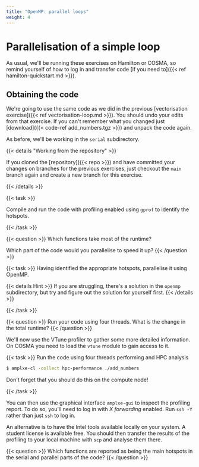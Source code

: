 ```yaml
---
title: "OpenMP: parallel loops"
weight: 4
---
```


# Parallelisation of a simple loop

As usual, we'll be running these exercises on Hamilton or COSMA, so
remind yourself of how to log in and transfer code [if you need
to]({{< ref hamilton-quickstart.md >}}).



## Obtaining the code

We're going to use the same code as we did in the previous
[vectorisation exercise]({{< ref vectorisation-loop.md >}}). You
should undo your edits from that exercise. If you can't remember what
you changed just [download]({{< code-ref add_numbers.tgz >}}) and
unpack the code again.

As before, we'll be working in the `serial` subdirectory.

{{< details "Working from the repository" >}}

If you cloned the [repository]({{< repo >}}) and have committed your
changes on branches for the previous exercises, just checkout the
`main` branch again and create a new branch for this exercise.

{{< /details >}}

{{< task >}}

Compile and run the code with profiling enabled using `gprof` to
identify the hotspots.

{{< /task >}}

{{< question >}}
Which functions take most of the runtime? 

Which part of the code would you parallelise to speed it up?
{{< /question >}}

{{< task >}}
Having identified the appropriate hotspots, parallelise it using
OpenMP.

{{< details Hint >}}
If you are struggling, there's a solution in the `openmp`
subdirectory, but try and figure out the solution for yourself first.
{{< /details >}}

{{< /task >}}

{{< question >}}
Run your code using four threads. What is the change in the total
runtime?
{{< /question >}}

We'll now use the VTune profiler to gather some more detailed
information. On COSMA you need to load the `vtune` module to gain
access to it.

{{< task >}}
Run the code using four threads performing and HPC analysis

```sh
$ amplxe-cl -collect hpc-performance ./add_numbers
```

Don't forget that you should do this on the compute node!

{{< /task >}}

You can then use the graphical interface `amplxe-gui` to inspect the
profiling report. To do so, you'll need to log in with _X forwarding_
enabled. Run `ssh -Y` rather than just `ssh` to log in.

An alternative is to have the Intel tools available locally on your
system. A student license is available free. You should then transfer
the results of the profiling to your local machine with `scp` and
analyse them there.

{{< question >}}
Which functions are reported as being the main hotspots in the serial
and parallel parts of the code?
{{< /question >}}
